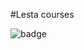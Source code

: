 #Lesta courses

![badge](https://github.com/PDansss/Homework/actions/workflows/build.yml/badge.svg)
